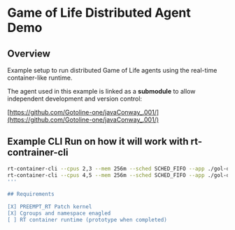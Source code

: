 # Game of Life Distributed Agent Demo

## Overview

Example setup to run distributed Game of Life agents using the real-time container-like runtime. 

The agent used in this example is linked as a **submodule** to allow independent development and version control:

[https://github.com/Gotoline-one/javaConway_.001/](https://github.com/Gotoline-one/javaConway_.001/)

## Example CLI Run on how it will work with rt-contrainer-cli 

```bash
rt-container-cli --cpus 2,3 --mem 256m --sched SCHED_FIFO --app ./gol-demo/javaConway --params "board=4x4 region=1"
rt-container-cli --cpus 4,5 --mem 256m --sched SCHED_FIFO --app ./gol-demo/javaConway --params "board=4x4 region=2"
'''

## Requirements 

[X] PREEMPT_RT Patch kernel 
[X] Cgroups and namespace enagled 
[ ] RT container runtime (prototype when completed)
